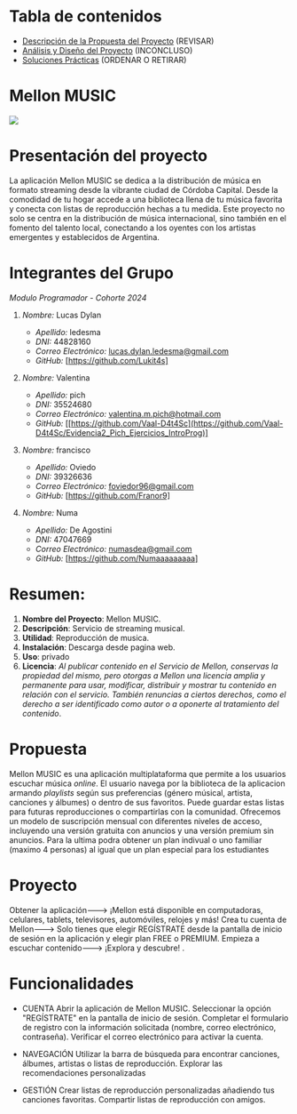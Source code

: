 # Tabla de contenidos
- [Descripción de la Propuesta del Proyecto](#descripción-de-la-propuesta-del-proyecto) (REVISAR)
- [Análisis y Diseño del Proyecto](#análisis-y-diseño-del-proyecto)                     (INCONCLUSO)
- [Soluciones Prácticas](#soluciones-prácticas)                                         (ORDENAR O RETIRAR)

# Mellon MUSIC
![](https://cdn.discordapp.com/attachments/1237148612778004573/1243357062013128814/OIG2.jpg?ex=6661a8c0&is=66605740&hm=588cee838162335bb6d7d2083251388b03ba701ee48986e1ae506b4d1840c8a2&) 

# Presentación del proyecto
La aplicación Mellon MUSIC se dedica a la distribución de música en formato streaming desde la vibrante ciudad de Córdoba Capital. Desde la comodidad de tu hogar accede a una biblioteca llena de tu música favorita y conecta con listas de reproducción hechas a tu medida. Este proyecto no solo se centra en la distribución de música internacional, sino también en el fomento del talento local, conectando a los oyentes con los artistas emergentes y establecidos de Argentina.

# Integrantes del Grupo

*Modulo Programador - Cohorte 2024*

1. *Nombre:* Lucas Dylan
   - *Apellido:* ledesma
   - *DNI:* 44828160
   - *Correo Electrónico:* lucas.dylan.ledesma@gmail.com
   - *GitHub:* [https://github.com/Lukit4s]

2. *Nombre:* Valentina
   - *Apellido:* pich
   - *DNI:* 35524680
   - *Correo Electrónico:* valentina.m.pich@hotmail.com
   - *GitHub:* [[https://github.com/Vaal-D4t4Sc](https://github.com/Vaal-D4t4Sc/Evidencia2_Pich_Ejercicios_IntroProg)]

3. *Nombre:* francisco
   - *Apellido:* Oviedo
   - *DNI:* 39326636
   - *Correo Electrónico:* foviedor96@gmail.com
   - *GitHub:* [https://github.com/Franor9]
4. *Nombre:* Numa
   - *Apellido:* De Agostini
   - *DNI:* 47047669
   - *Correo Electrónico:* numasdea@gmail.com
   - *GitHub:* [https://github.com/Numaaaaaaaaa]

# Resumen:

1. **Nombre del Proyecto**: Mellon MUSIC.
2. **Descripción**: Servicio de streaming musical.
3. **Utilidad**: Reproducción de musica.
4. **Instalación**: Descarga desde pagina web.
5. **Uso**: privado
6. **Licencia**: *Al publicar contenido en el Servicio de Mellon, conservas la propiedad del mismo, pero otorgas a Mellon una licencia amplia y permanente para usar, modificar, distribuir y mostrar tu contenido en relación con el servicio. También renuncias a ciertos derechos, como el derecho a ser identificado como autor o a oponerte al tratamiento del contenido*.

# Propuesta

Mellon MUSIC es una aplicación multiplataforma que permite a los usuarios escuchar música *online*. El usuario navega por la biblioteca de la aplicacion armando *playlists* según sus preferencias (género músical, artista, canciones y álbumes) o dentro de sus favoritos. Puede guardar estas listas para futuras reproducciones o compartirlas con la comunidad. Ofrecemos un modelo de suscripción mensual con diferentes niveles de acceso, incluyendo una versión gratuita con anuncios y una versión premium sin anuncios. Para la ultima podra obtener un plan indivual o uno familiar (maximo 4 personas) al igual que un plan especial para los estudiantes

# Proyecto

Obtener la aplicación---> ¡Mellon está disponible en computadoras, celulares, tablets, televisores, automóviles, relojes y más!
Crea tu cuenta de Mellon---> Solo tienes que elegir REGÍSTRATE desde la pantalla de inicio de sesión en la aplicación y elegir plan FREE o PREMIUM.
Empieza a escuchar contenido---> ¡Explora y descubre! .

# Funcionalidades
- CUENTA
	Abrir la aplicación de Mellon MUSIC.
	Seleccionar la opción "REGÍSTRATE" en la pantalla de inicio de sesión.
	Completar el formulario de registro con la información solicitada (nombre, correo electrónico, contraseña).
	Verificar el correo electrónico para activar la cuenta.

- NAVEGACIÓN
	Utilizar la barra de búsqueda para encontrar canciones, álbumes, artistas o listas de reproducción.
	Explorar las recomendaciones personalizadas

- GESTIÓN
	Crear listas de reproducción personalizadas añadiendo tus canciones favoritas.
	Compartir listas de reproducción con amigos.

